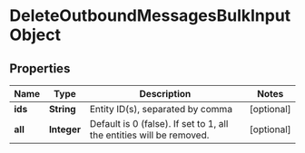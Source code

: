 
# DeleteOutboundMessagesBulkInputObject

## Properties
Name | Type | Description | Notes
------------ | ------------- | ------------- | -------------
**ids** | **String** | Entity ID(s), separated by comma |  [optional]
**all** | **Integer** | Default is 0 (false). If set to 1, all the entities will be removed. |  [optional]



